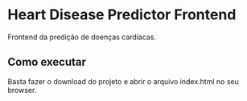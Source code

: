 # Heart Disease Predictor Frontend

Frontend da predição de doenças cardíacas.

## Como executar

Basta fazer o download do projeto e abrir o arquivo index.html no seu browser.